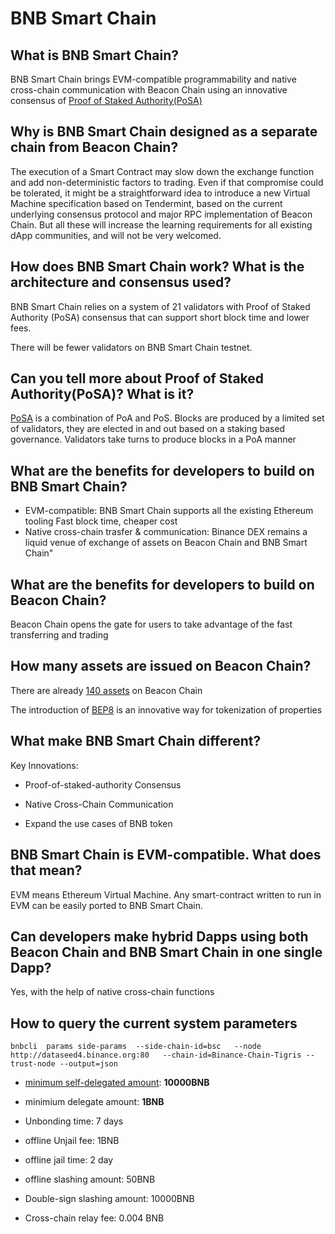# BNB Smart Chain

## What is BNB Smart Chain?

BNB Smart Chain brings EVM-compatible programmability and native cross-chain communication with Beacon Chain using an innovative consensus of [Proof of Staked Authority(PoSA)](../../../learn/consensus.md)

## Why is BNB Smart Chain designed as a separate chain from Beacon Chain?

The execution of a Smart Contract may slow down the exchange function and add non-deterministic factors to trading. Even if that compromise could be tolerated, it might be a straightforward idea to introduce a new Virtual Machine specification based on Tendermint, based on the current underlying consensus protocol and major RPC implementation of Beacon Chain. But all these will increase the learning requirements for all existing dApp communities, and will not be very welcomed.

## How does BNB Smart Chain work? What is the architecture and consensus used?

BNB Smart Chain relies on a system of 21 validators with Proof of Staked Authority (PoSA) consensus that can support short block time and lower fees.

There will be fewer validators on BNB Smart Chain testnet.

## Can you tell more about Proof of Staked Authority(PoSA)? What is it?

[PoSA](../../../learn/consensus.md) is a combination of PoA and PoS. Blocks are produced by a limited set of validators, they are elected in and out based on a staking based governance. Validators take turns to produce blocks in a PoA manner

## What are the benefits for developers to build on BNB Smart Chain?

* EVM-compatible: BNB Smart Chain supports all the existing Ethereum tooling
Fast block time, cheaper cost
* Native cross-chain trasfer & communication: Binance DEX remains a liquid venue of exchange of assets on Beacon Chain and BNB Smart Chain"

## What are the benefits for developers to build on Beacon Chain?

Beacon Chain opens the gate for users to take advantage of the fast transferring and trading

## How many assets are issued on Beacon Chain?

There are already [140 assets](https://explorer.binance.org/assets/bep2) on Beacon Chain

The introduction of [BEP8](https://github.com/binance-chain/BEPs/blob/master/BEP8.md) is an innovative way for tokenization of properties

## What make BNB Smart Chain different?

Key Innovations:

* Proof-of-staked-authority Consensus

* Native Cross-Chain Communication

* Expand the use cases of BNB token

## BNB Smart Chain is EVM-compatible. What does that mean?

EVM means Ethereum Virtual Machine. Any smart-contract written to run in EVM can be easily ported to BNB Smart Chain.

## Can developers make hybrid Dapps using both Beacon Chain and BNB Smart Chain in one single Dapp?

Yes, with the help of native cross-chain functions

## How to query the current system parameters

```
bnbcli  params side-params  --side-chain-id=bsc   --node  http://dataseed4.binance.org:80   --chain-id=Binance-Chain-Tigris --trust-node --output=json
```

* [minimum self-delegated amount](../../../validator/Parameters.md): **10000BNB**

* minimium delegate amount: **1BNB**

* Unbonding time: 7 days

* offline Unjail fee:  1BNB

* offline jail time: 2 day

* offline slashing amount: 50BNB

* Double-sign slashing amount: 10000BNB

* Cross-chain relay fee: 0.004 BNB

